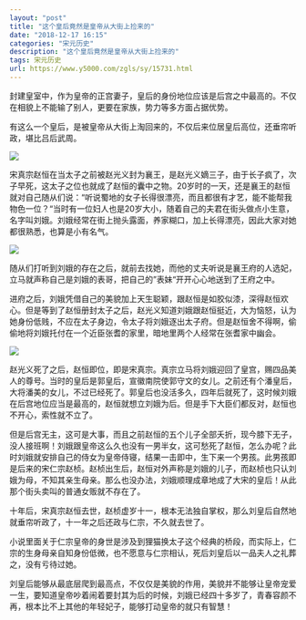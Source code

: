 ```yaml
---
layout: "post"
title: "这个皇后竟然是皇帝从大街上捡来的"
date: "2018-12-17 16:15"
categories: "宋元历史"
description: "这个皇后竟然是皇帝从大街上捡来的"
tags: 宋元历史
url: https://www.y5000.com/zgls/sy/15731.html
---
```






封建皇室中，作为皇帝的正宫妻子，皇后的身份地位应该是后宫之中最高的。不仅在相貌上不能输了别人，更要在家族，势力等多方面占据优势。

有这么一个皇后，是被皇帝从大街上淘回来的，不仅后来位居皇后高位，还垂帘听政，堪比吕后武周。

![](https://img.y5000.com/uploads/allimg/170302/8-1F30213325E21.jpg)

宋真宗赵恒在当太子之前被赵光义封为襄王，是赵光义嫡三子，由于长子疯了，次子早死，这太子之位也就成了赵恒的囊中之物。20岁时的一天，还是襄王的赵恒就对自己随从们说：“听说蜀地的女子长得很漂亮，而且都很有才艺，能不能帮我物色一位？“当时有一位妇人也是20岁大小，随着自己的夫君在街头做点小生意，名字叫刘娥。刘娥经常在街上抛头露面，养家糊口，加上长得漂亮，因此大家对她都很熟悉，也算是小有名气。

![](https://img.y5000.com/uploads/allimg/170302/8-1F302133305A9.jpg)

随从们打听到刘娥的存在之后，就前去找她，而他的丈夫听说是襄王府的人选妃，立马就声称自己是刘娥的表哥，把自己的”表妹“开开心心地送到了王府之中。

进府之后，刘娥凭借自己的美貌加上天生聪颖，跟赵恒是如胶似漆，深得赵恒欢心。但是等到了赵恒册封太子之后，赵光义知道刘娥跟赵恒挺近，大为恼怒，认为她身份低贱，不应在太子身边，令太子将刘娥逐出太子府。但是赵恒舍不得啊，偷偷地将刘娥托付在一个近臣张耆的家里，暗地里两个人经常在张耆家中幽会。

![](https://img.y5000.com/uploads/allimg/170302/8-1F302133312508.jpg)

赵光义死了之后，赵恒即位，即是宋真宗。真宗立马将刘娥迎回了皇宫，赐四品美人的尊号。当时的皇后是郭皇后，宣徽南院使郭守文的女儿。之前还有个潘皇后，大将潘美的女儿，不过已经死了。郭皇后也没活多久，四年后就死了，这时候刘娥在后宫地位应当是最高的，赵恒就想立刘娥为后。但是手下大臣们都反对，赵恒也不开心，索性就不立了。

但是后宫无主，这可是大事，而且之前赵恒的五个儿子全部夭折，现今膝下无子，没人接班啊！刘娥跟皇帝这么久也没有一男半女，这可愁死了赵恒，怎么办呢？此时刘娥就安排自己的侍女为皇帝侍寝，结果一击即中，生下来一个男孩。此男孩即是后来的宋仁宗赵桢。赵桢出生后，赵恒对外声称是刘娥的儿子，而赵桢也只认刘娥为母，不知其亲生母亲。那么也没办法，刘娥顺理成章地成了大宋的皇后！从此那个街头卖叫的普通女贩就不存在了。

十年后，宋真宗赵恒去世，赵桢虚岁十一，根本无法独自掌权，那么刘皇后自然地就垂帘听政了，十一年之后还政与仁宗，不久就去世了。

小说里面关于仁宗皇帝的身世是涉及到狸猫换太子这个经典的桥段，而实际上，仁宗的生身母亲自知身份低微，也不愿意与仁宗相认，死后刘皇后以一品夫人之礼葬之，没有亏待过她。

刘皇后能够从最底层爬到最高点，不仅仅是美貌的作用，美貌并不能够让皇帝宠爱一生，要知道皇帝吵着闹着要封其为后的时候，刘娥已经四十多岁了，青春容颜不再，根本比不上其他的年轻妃子，能够打动皇帝的就只有智慧！
